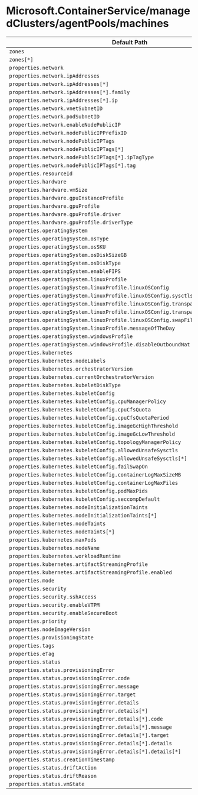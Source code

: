 # Microsoft.ContainerService/managedClusters/agentPools/machines

| Default Path | Alias |
|---|---|
| `zones` | `Microsoft.ContainerService/managedClusters/agentPools/machines/zones` |
| `zones[*]` | `Microsoft.ContainerService/managedClusters/agentPools/machines/zones[*]` |
| `properties.network` | `Microsoft.ContainerService/managedClusters/agentPools/machines/network` |
| `properties.network.ipAddresses` | `Microsoft.ContainerService/managedClusters/agentPools/machines/network.ipAddresses` |
| `properties.network.ipAddresses[*]` | `Microsoft.ContainerService/managedClusters/agentPools/machines/network.ipAddresses[*]` |
| `properties.network.ipAddresses[*].family` | `Microsoft.ContainerService/managedClusters/agentPools/machines/network.ipAddresses[*].family` |
| `properties.network.ipAddresses[*].ip` | `Microsoft.ContainerService/managedClusters/agentPools/machines/network.ipAddresses[*].ip` |
| `properties.network.vnetSubnetID` | `Microsoft.ContainerService/managedClusters/agentPools/machines/network.vnetSubnetID` |
| `properties.network.podSubnetID` | `Microsoft.ContainerService/managedClusters/agentPools/machines/network.podSubnetID` |
| `properties.network.enableNodePublicIP` | `Microsoft.ContainerService/managedClusters/agentPools/machines/network.enableNodePublicIP` |
| `properties.network.nodePublicIPPrefixID` | `Microsoft.ContainerService/managedClusters/agentPools/machines/network.nodePublicIPPrefixID` |
| `properties.network.nodePublicIPTags` | `Microsoft.ContainerService/managedClusters/agentPools/machines/network.nodePublicIPTags` |
| `properties.network.nodePublicIPTags[*]` | `Microsoft.ContainerService/managedClusters/agentPools/machines/network.nodePublicIPTags[*]` |
| `properties.network.nodePublicIPTags[*].ipTagType` | `Microsoft.ContainerService/managedClusters/agentPools/machines/network.nodePublicIPTags[*].ipTagType` |
| `properties.network.nodePublicIPTags[*].tag` | `Microsoft.ContainerService/managedClusters/agentPools/machines/network.nodePublicIPTags[*].tag` |
| `properties.resourceId` | `Microsoft.ContainerService/managedClusters/agentPools/machines/resourceId` |
| `properties.hardware` | `Microsoft.ContainerService/managedClusters/agentPools/machines/hardware` |
| `properties.hardware.vmSize` | `Microsoft.ContainerService/managedClusters/agentPools/machines/hardware.vmSize` |
| `properties.hardware.gpuInstanceProfile` | `Microsoft.ContainerService/managedClusters/agentPools/machines/hardware.gpuInstanceProfile` |
| `properties.hardware.gpuProfile` | `Microsoft.ContainerService/managedClusters/agentPools/machines/hardware.gpuProfile` |
| `properties.hardware.gpuProfile.driver` | `Microsoft.ContainerService/managedClusters/agentPools/machines/hardware.gpuProfile.driver` |
| `properties.hardware.gpuProfile.driverType` | `Microsoft.ContainerService/managedClusters/agentPools/machines/hardware.gpuProfile.driverType` |
| `properties.operatingSystem` | `Microsoft.ContainerService/managedClusters/agentPools/machines/operatingSystem` |
| `properties.operatingSystem.osType` | `Microsoft.ContainerService/managedClusters/agentPools/machines/operatingSystem.osType` |
| `properties.operatingSystem.osSKU` | `Microsoft.ContainerService/managedClusters/agentPools/machines/operatingSystem.osSKU` |
| `properties.operatingSystem.osDiskSizeGB` | `Microsoft.ContainerService/managedClusters/agentPools/machines/operatingSystem.osDiskSizeGB` |
| `properties.operatingSystem.osDiskType` | `Microsoft.ContainerService/managedClusters/agentPools/machines/operatingSystem.osDiskType` |
| `properties.operatingSystem.enableFIPS` | `Microsoft.ContainerService/managedClusters/agentPools/machines/operatingSystem.enableFIPS` |
| `properties.operatingSystem.linuxProfile` | `Microsoft.ContainerService/managedClusters/agentPools/machines/operatingSystem.linuxProfile` |
| `properties.operatingSystem.linuxProfile.linuxOSConfig` | `Microsoft.ContainerService/managedClusters/agentPools/machines/operatingSystem.linuxProfile.linuxOSConfig` |
| `properties.operatingSystem.linuxProfile.linuxOSConfig.sysctls` | `Microsoft.ContainerService/managedClusters/agentPools/machines/operatingSystem.linuxProfile.linuxOSConfig.sysctls` |
| `properties.operatingSystem.linuxProfile.linuxOSConfig.transparentHugePageEnabled` | `Microsoft.ContainerService/managedClusters/agentPools/machines/operatingSystem.linuxProfile.linuxOSConfig.transparentHugePageEnabled` |
| `properties.operatingSystem.linuxProfile.linuxOSConfig.transparentHugePageDefrag` | `Microsoft.ContainerService/managedClusters/agentPools/machines/operatingSystem.linuxProfile.linuxOSConfig.transparentHugePageDefrag` |
| `properties.operatingSystem.linuxProfile.linuxOSConfig.swapFileSizeMB` | `Microsoft.ContainerService/managedClusters/agentPools/machines/operatingSystem.linuxProfile.linuxOSConfig.swapFileSizeMB` |
| `properties.operatingSystem.linuxProfile.messageOfTheDay` | `Microsoft.ContainerService/managedClusters/agentPools/machines/operatingSystem.linuxProfile.messageOfTheDay` |
| `properties.operatingSystem.windowsProfile` | `Microsoft.ContainerService/managedClusters/agentPools/machines/operatingSystem.windowsProfile` |
| `properties.operatingSystem.windowsProfile.disableOutboundNat` | `Microsoft.ContainerService/managedClusters/agentPools/machines/operatingSystem.windowsProfile.disableOutboundNat` |
| `properties.kubernetes` | `Microsoft.ContainerService/managedClusters/agentPools/machines/kubernetes` |
| `properties.kubernetes.nodeLabels` | `Microsoft.ContainerService/managedClusters/agentPools/machines/kubernetes.nodeLabels` |
| `properties.kubernetes.orchestratorVersion` | `Microsoft.ContainerService/managedClusters/agentPools/machines/kubernetes.orchestratorVersion` |
| `properties.kubernetes.currentOrchestratorVersion` | `Microsoft.ContainerService/managedClusters/agentPools/machines/kubernetes.currentOrchestratorVersion` |
| `properties.kubernetes.kubeletDiskType` | `Microsoft.ContainerService/managedClusters/agentPools/machines/kubernetes.kubeletDiskType` |
| `properties.kubernetes.kubeletConfig` | `Microsoft.ContainerService/managedClusters/agentPools/machines/kubernetes.kubeletConfig` |
| `properties.kubernetes.kubeletConfig.cpuManagerPolicy` | `Microsoft.ContainerService/managedClusters/agentPools/machines/kubernetes.kubeletConfig.cpuManagerPolicy` |
| `properties.kubernetes.kubeletConfig.cpuCfsQuota` | `Microsoft.ContainerService/managedClusters/agentPools/machines/kubernetes.kubeletConfig.cpuCfsQuota` |
| `properties.kubernetes.kubeletConfig.cpuCfsQuotaPeriod` | `Microsoft.ContainerService/managedClusters/agentPools/machines/kubernetes.kubeletConfig.cpuCfsQuotaPeriod` |
| `properties.kubernetes.kubeletConfig.imageGcHighThreshold` | `Microsoft.ContainerService/managedClusters/agentPools/machines/kubernetes.kubeletConfig.imageGcHighThreshold` |
| `properties.kubernetes.kubeletConfig.imageGcLowThreshold` | `Microsoft.ContainerService/managedClusters/agentPools/machines/kubernetes.kubeletConfig.imageGcLowThreshold` |
| `properties.kubernetes.kubeletConfig.topologyManagerPolicy` | `Microsoft.ContainerService/managedClusters/agentPools/machines/kubernetes.kubeletConfig.topologyManagerPolicy` |
| `properties.kubernetes.kubeletConfig.allowedUnsafeSysctls` | `Microsoft.ContainerService/managedClusters/agentPools/machines/kubernetes.kubeletConfig.allowedUnsafeSysctls` |
| `properties.kubernetes.kubeletConfig.allowedUnsafeSysctls[*]` | `Microsoft.ContainerService/managedClusters/agentPools/machines/kubernetes.kubeletConfig.allowedUnsafeSysctls[*]` |
| `properties.kubernetes.kubeletConfig.failSwapOn` | `Microsoft.ContainerService/managedClusters/agentPools/machines/kubernetes.kubeletConfig.failSwapOn` |
| `properties.kubernetes.kubeletConfig.containerLogMaxSizeMB` | `Microsoft.ContainerService/managedClusters/agentPools/machines/kubernetes.kubeletConfig.containerLogMaxSizeMB` |
| `properties.kubernetes.kubeletConfig.containerLogMaxFiles` | `Microsoft.ContainerService/managedClusters/agentPools/machines/kubernetes.kubeletConfig.containerLogMaxFiles` |
| `properties.kubernetes.kubeletConfig.podMaxPids` | `Microsoft.ContainerService/managedClusters/agentPools/machines/kubernetes.kubeletConfig.podMaxPids` |
| `properties.kubernetes.kubeletConfig.seccompDefault` | `Microsoft.ContainerService/managedClusters/agentPools/machines/kubernetes.kubeletConfig.seccompDefault` |
| `properties.kubernetes.nodeInitializationTaints` | `Microsoft.ContainerService/managedClusters/agentPools/machines/kubernetes.nodeInitializationTaints` |
| `properties.kubernetes.nodeInitializationTaints[*]` | `Microsoft.ContainerService/managedClusters/agentPools/machines/kubernetes.nodeInitializationTaints[*]` |
| `properties.kubernetes.nodeTaints` | `Microsoft.ContainerService/managedClusters/agentPools/machines/kubernetes.nodeTaints` |
| `properties.kubernetes.nodeTaints[*]` | `Microsoft.ContainerService/managedClusters/agentPools/machines/kubernetes.nodeTaints[*]` |
| `properties.kubernetes.maxPods` | `Microsoft.ContainerService/managedClusters/agentPools/machines/kubernetes.maxPods` |
| `properties.kubernetes.nodeName` | `Microsoft.ContainerService/managedClusters/agentPools/machines/kubernetes.nodeName` |
| `properties.kubernetes.workloadRuntime` | `Microsoft.ContainerService/managedClusters/agentPools/machines/kubernetes.workloadRuntime` |
| `properties.kubernetes.artifactStreamingProfile` | `Microsoft.ContainerService/managedClusters/agentPools/machines/kubernetes.artifactStreamingProfile` |
| `properties.kubernetes.artifactStreamingProfile.enabled` | `Microsoft.ContainerService/managedClusters/agentPools/machines/kubernetes.artifactStreamingProfile.enabled` |
| `properties.mode` | `Microsoft.ContainerService/managedClusters/agentPools/machines/mode` |
| `properties.security` | `Microsoft.ContainerService/managedClusters/agentPools/machines/security` |
| `properties.security.sshAccess` | `Microsoft.ContainerService/managedClusters/agentPools/machines/security.sshAccess` |
| `properties.security.enableVTPM` | `Microsoft.ContainerService/managedClusters/agentPools/machines/security.enableVTPM` |
| `properties.security.enableSecureBoot` | `Microsoft.ContainerService/managedClusters/agentPools/machines/security.enableSecureBoot` |
| `properties.priority` | `Microsoft.ContainerService/managedClusters/agentPools/machines/priority` |
| `properties.nodeImageVersion` | `Microsoft.ContainerService/managedClusters/agentPools/machines/nodeImageVersion` |
| `properties.provisioningState` | `Microsoft.ContainerService/managedClusters/agentPools/machines/provisioningState` |
| `properties.tags` | `Microsoft.ContainerService/managedClusters/agentPools/machines/tags` |
| `properties.eTag` | `Microsoft.ContainerService/managedClusters/agentPools/machines/eTag` |
| `properties.status` | `Microsoft.ContainerService/managedClusters/agentPools/machines/status` |
| `properties.status.provisioningError` | `Microsoft.ContainerService/managedClusters/agentPools/machines/status.provisioningError` |
| `properties.status.provisioningError.code` | `Microsoft.ContainerService/managedClusters/agentPools/machines/status.provisioningError.code` |
| `properties.status.provisioningError.message` | `Microsoft.ContainerService/managedClusters/agentPools/machines/status.provisioningError.message` |
| `properties.status.provisioningError.target` | `Microsoft.ContainerService/managedClusters/agentPools/machines/status.provisioningError.target` |
| `properties.status.provisioningError.details` | `Microsoft.ContainerService/managedClusters/agentPools/machines/status.provisioningError.details` |
| `properties.status.provisioningError.details[*]` | `Microsoft.ContainerService/managedClusters/agentPools/machines/status.provisioningError.details[*]` |
| `properties.status.provisioningError.details[*].code` | `Microsoft.ContainerService/managedClusters/agentPools/machines/status.provisioningError.details[*].code` |
| `properties.status.provisioningError.details[*].message` | `Microsoft.ContainerService/managedClusters/agentPools/machines/status.provisioningError.details[*].message` |
| `properties.status.provisioningError.details[*].target` | `Microsoft.ContainerService/managedClusters/agentPools/machines/status.provisioningError.details[*].target` |
| `properties.status.provisioningError.details[*].details` | `Microsoft.ContainerService/managedClusters/agentPools/machines/status.provisioningError.details[*].details` |
| `properties.status.provisioningError.details[*].details[*]` | `Microsoft.ContainerService/managedClusters/agentPools/machines/status.provisioningError.details[*].details[*]` |
| `properties.status.creationTimestamp` | `Microsoft.ContainerService/managedClusters/agentPools/machines/status.creationTimestamp` |
| `properties.status.driftAction` | `Microsoft.ContainerService/managedClusters/agentPools/machines/status.driftAction` |
| `properties.status.driftReason` | `Microsoft.ContainerService/managedClusters/agentPools/machines/status.driftReason` |
| `properties.status.vmState` | `Microsoft.ContainerService/managedClusters/agentPools/machines/status.vmState` |

